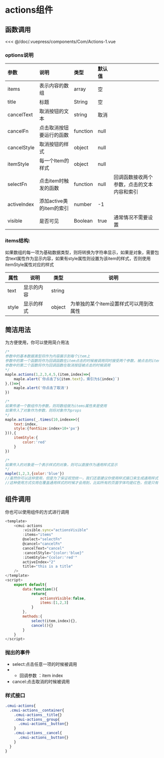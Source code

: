 # actions组件
## 函数调用

<Exp>
<div slot="exp">
<Com-Actions-1></Com-Actions-1>
</div>
<div slot="code">

<<< @/doc/.vuepress/components/Com/Actions-1.vue
</div>
</Exp>

### options说明

| 参数          | 说明                | 类型       | 默认值  |    |
|:------------|:------------------|:---------|:-----|:---|
| items       | 表示内容的数组           | array    | 空    |    |
| title       | 标题           | String    | 空    |    |
| cancelText  | 取消按钮的文本           | string   | 取消   |    |
| cancelFn    | 点击取消按钮要运行的函数      | function | null |    |
| cancelStyle | 取消按钮的样式           | object   | null |    |
| itemStyle   | 每一个Item的样式        | object   | null |    |
| selectFn      | 点击item时触发的函数      | function | null |  回调函数接收两个参数，点击的文本内容和索引  |
| activeIndex | 添加active类的item的索引 | number   | -1   |    |
| visible| 是否可见|Boolean|true|通常情况不需要设置

### items结构:

如果数组的每一项为基础数据类型，则将转换为字符串显示，如果是对象，需要包含text属性作为显示内容，如果有style属性则设置为该item的样式，否则使用itemStyle属性对应的样式

|  属性  |  说明  | 类型  | 说明
| --- | --- | --- | --- |
|   text|  显示的内容  | string   |  
|  style  |  显示的样式  | object  |   为单独的某个item设置样式可以用到改属性

## 简洁用法
为方便使用，你可以使用简介用法
```javascript
/*
参数中的基本数据类型将作为内容展示到每个item上
参数中的第一个函数将作为回调函数在item点击的时候被调用同时接受两个参数，被点击的item及其索引
参数中的第二个函数将作为回调函数在取消按钮被点击的时候调用
*/
maple.actions(1,2,3,4,5,(item,index)=>{
	maple.alert(`你点击了${item.text}，索引为${index}`)
},()=>{
	maple.alert('你点击了取消')
})
```

```javascript
/*
如果传递一个数组作为参数，则将数组做为items属性来是使用
如果传入了对象作为参数，则将对象作为props
*/
maple.actions(_.times(10,index=>({
    text:index,
    style:{fontSize:index+10+'px'}
})),{
    itemStyle:{
        color:'red'
    }
})
```

```javascript
/*
如果传入的对象是一个表示样式的对象，则可以直接作为通用样式显示
*/
maple(1,2,3,{color:'blue'})
//虽然你可以这样使用，但是为了保证视觉统一，我们还是建议你使用样式接口来生成通用样式
//这种使用方式仅用在覆盖通用样式的时候才会用到，比如所有的页面字体均是红色，但是只有一个页面或者一种情况字体为蓝色
```
## 组件调用

你也可以使用组件的方式进行调用
```javascript
<template>
    <cmui-actions 
        :visible.sync="actionsVisible"
        :items="items"
        @select="selectFn"
        @cancel="cancelFn"
        cancelText="cancel"
        :cancelStyle="{color:'blue}"
        :itemStyle="{color:'red'"
        activeIndex="2"
        title="this is a title"
    />
</template>
<script>
    export default{
        data:function(){
            return{
                actionsVisible:false,
                items:[1,2,3]
            }
        },
        methods:{
            select(item,index){},
            cancel(){}
        }
    }
</script>
```
### 抛出的事件
* select:点击任意一项的时候被调用
* * 回调参数 ：item index
* cancel:点击取消的时候被调用

### 样式接口
```scss
.cmui-actions{
  .cmui-actions__container{
    .cmui-actions__title{}
    .cmui-actions__group{
      .cmui-actions__button{}
    }
    .cmui-actions__cancel{
      .cmui-actions__button{}
    }
  }
}
```
